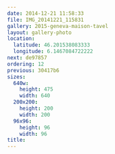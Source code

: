 ```yaml
---
date: 2014-12-21 11:58:33
file: IMG_20141221_115831
gallery: 2015-geneva-maison-tavel
layout: gallery-photo
location:
  latitude: 46.201538083333
  longitude: 6.1467084722222
next: de97857
ordering: 12
previous: 30417b6
sizes:
  640w:
    height: 475
    width: 640
  200x200:
    height: 200
    width: 200
  96x96:
    height: 96
    width: 96
title: 
---
```

